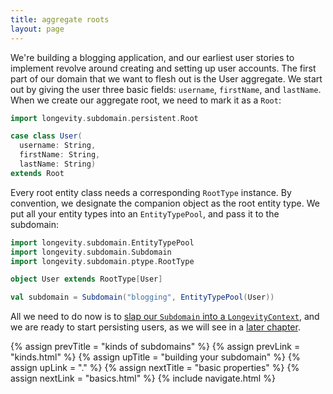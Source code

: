 ```yaml
---
title: aggregate roots
layout: page
---
```


We're building a blogging application, and our earliest user stories
to implement revolve around creating and setting up user accounts. The
first part of our domain that we want to flesh out is the User
aggregate. We start out by giving the user three basic fields:
`username`, `firstName`, and `lastName`. When we create our aggregate
root, we need to mark it as a `Root`:

```scala
import longevity.subdomain.persistent.Root

case class User(
  username: String,
  firstName: String,
  lastName: String)
extends Root
```

Every root entity class needs a corresponding `RootType`
instance. By convention, we designate the companion object as the root
entity type. We put all your entity types into an `EntityTypePool`,
and pass it to the subdomain:

```scala
import longevity.subdomain.EntityTypePool
import longevity.subdomain.Subdomain
import longevity.subdomain.ptype.RootType

object User extends RootType[User]

val subdomain = Subdomain("blogging", EntityTypePool(User))
```

All we need to do now is to [slap our `Subdomain` into a
`LongevityContext`](../context), and we are ready to start persisting
users, as we will see in a [later chapter](../repo).

{% assign prevTitle = "kinds of subdomains" %}
{% assign prevLink = "kinds.html" %}
{% assign upTitle = "building your subdomain" %}
{% assign upLink = "." %}
{% assign nextTitle = "basic properties" %}
{% assign nextLink = "basics.html" %}
{% include navigate.html %}


